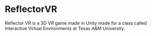# ReflectorVR
Reflector VR is a 3D VR game made in Unity made for a class called Interactive Virtual Environments at Texas A&amp;M University. 
